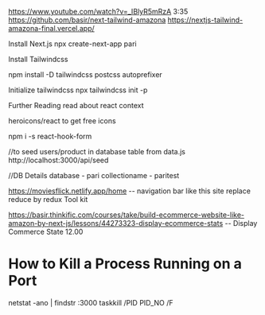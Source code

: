 https://www.youtube.com/watch?v=_IBlyR5mRzA 3:35
https://github.com/basir/next-tailwind-amazona
https://nextjs-tailwind-amazona-final.vercel.app/

Install Next.js
npx create-next-app pari

Install Tailwindcss

npm install -D tailwindcss postcss autoprefixer

Initialize tailwindcss
npx tailwindcss init -p

Further Reading
read about react context

heroicons/react to get free icons

npm i -s react-hook-form

//to seed users/product in database table from data.js
http://localhost:3000/api/seed

//DB Details
database - pari
collectioname - paritest

https://moviesflick.netlify.app/home -- navigation bar like this site
replace reduce by redux Tool kit

https://basir.thinkific.com/courses/take/build-ecommerce-website-like-amazon-by-next-js/lessons/44273323-display-ecommerce-stats -- Display Commerce State 12.00

# How to Kill a Process Running on a Port

netstat -ano | findstr :3000
taskkill /PID PID_NO /F
